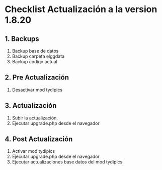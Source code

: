 # Checklist Actualización a la version 1.8.20

## 1. Backups
  1. Backup base de datos
  2. Backup carpeta elggdata
  3. Backup código actual

## 2. Pre Actualización
  1. Desactivar mod tydipics


## 3. Actualización
  1. Subir la actualización.
  2. Ejecutar upgrade.php desde el navegador

## 4. Post Actualización
  1. Activar mod tydipics
  2. Ejecutar upgrade.php desde el navegador
  3. Ejecutar actualizaciones base datos del mod tydipics
